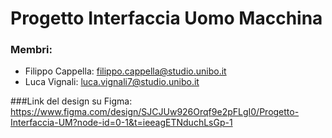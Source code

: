 # Progetto Interfaccia Uomo Macchina
### Membri: 
- Filippo Cappella: filippo.cappella@studio.unibo.it
- Luca Vignali: luca.vignali7@studio.unibo.it

###Link del design su Figma:
https://www.figma.com/design/SJCJUw926Orqf9e2pFLgI0/Progetto-Interfaccia-UM?node-id=0-1&t=ieeagETNduchLsGp-1
